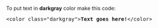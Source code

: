 To put text in <b>darkgray</b> color make this code:
<pre>&lt;color class="darkgray"&gt;<b>Text goes here!</b>&lt;/color&gt;</pre>
